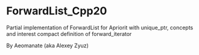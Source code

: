 # ForwardList_Cpp20
Partial implementation of ForwardList for Apriorit with unique_ptr, concepts and interest compact definition of forward_iterator

By Aeomanate (aka Alexey Zyuz) 
